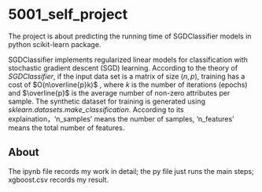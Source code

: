 # 5001_self_project


  The project is about predicting the running time of SGDClassifier models in python scikit-learn package. 

  SGDClassifier implements regularized linear models for classification with stochastic gradient descent (SGD) learning. According to the theory of *SGDClassifier*, if the input data set is a matrix of size $(n,p)$, training has a cost of
$O(n\overline{p}k)$ , where $k$ is the number of iterations (epochs) and $\overline{p}$ is the average number of non-zero attributes per sample.
  The synthetic dataset for training is generated using *sklearn.datasets.make_classification*. According to its explaination，‘n_samples’ means the number of samples, ‘n_features’ means the total number of features.
  
## About

  The ipynb file records my work in detail; the py file just runs the main steps; xgboost.csv records my result.
